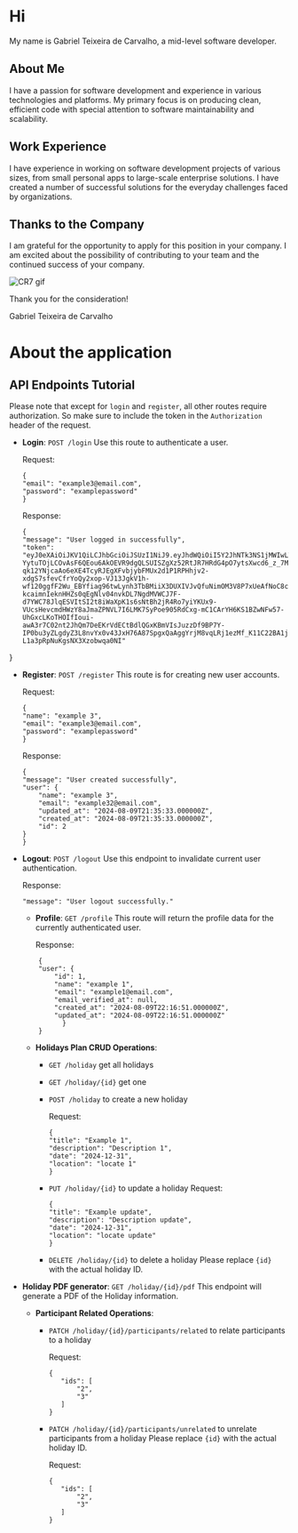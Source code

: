 # Hi

My name is Gabriel Teixeira de Carvalho, a mid-level software developer.

## About Me

I have a passion for software development and experience in various technologies and platforms. My primary focus is on producing clean, efficient code with special attention to software maintainability and scalability.

## Work Experience

I have experience in working on software development projects of various sizes, from small personal apps to large-scale enterprise solutions. I have created a number of successful solutions for the everyday challenges faced by organizations.

## Thanks to the Company

I am grateful for the opportunity to apply for this position in your company. I am excited about the possibility of contributing to your team and the continued success of your company.

![CR7 gif](https://media.tenor.com/277tHOZusxEAAAAC/siuuuuuu-ballon-dor.gif)

Thank you for the consideration!

Gabriel Teixeira de Carvalho

# About the application 

## API Endpoints Tutorial
Please note that except for `login` and `register`, all other routes require authorization. So make sure to include the token in the `Authorization` header of the request.

- **Login**: `POST /login`
  Use this route to authenticate a user.
    
    Request:
    ````
  {
    "email": "example3@email.com",
    "password": "examplepassword"
    }
  ````
  
    Response: 
    ````
  {
    "message": "User logged in successfully",
    "token": "eyJ0eXAiOiJKV1QiLCJhbGciOiJSUzI1NiJ9.eyJhdWQiOiI5Y2JhNTk3NS1jMWIwLTQ2OWUtOTcyMi03NDRkYmY5ZDJhY2QiLCJqdGkiOiJhYmRlYWNjMzI5MmU0OWFmNzgzODQzZjVkYWRjMDhhNjJlODE2Mzk2ZDY2MDQwMmVhOGU1YTBiNDFlZWUxMjBjNzU2ZTNhNzQ1ZTQxYmQxOSIsImlhdCI6MTcyMzI0MTgxNi43MzYxNDEsIm5iZiI6MTcyMzI0MTgxNi43MzYxNDMsImV4cCI6MTczOTEzOTQxNi43MTE2NDYsInN1YiI6IjEiLCJzY29wZXMiOltdfQ.llg7h7mFJFCkCBsNo0-YytuTOjLCOvAsF6QEou6AkOEVR9dgQLSUISZgXz52RtJR7HRdG4pO7ytsXwcd6_z_7MBmqwpeqZqe7uFp5_OIf6MzY92c6uRz3PxDei99b0gHEX3-qk12YNjcaAo6eXE4TcyRJEgXFvbjybFMUx2d1P1RPHhjv2-xdgS7sfevCfrYoQy2xop-VJ13JgkV1h-wf120ggfF2Wu_EBYfiag96twLynh3TbBMiiX3DUXIVJvQfuNimOM3V8P7xUeAfNoC8cG1ffn0Na3fBZPHZZax10lFy_TFQ2GrRLKbmXGqXt7JS1LgT57hjH8I_2-kcaimnIeknHHZs0qEgNlv04nvkDL7NgdMVWCJ7F-d7YWC78JlqESVItSI2t8iWaXpK1s6sNtBh2jR4Ro7yiYKUx9-VUcsHevcmdHWzY8aJmaZPNVL7I6LMK7SyPoe905RdCxg-mC1CArYH6KS1BZwNFw57-UhGxcLKoTHOIfIoui-awA3r7C02nt2JhQm7DeEKrVdECtBdlQGxKBmVIsJuzzDf9BP7Y-IP0bu3yZLgdyZ3L8nvYx0v43JxH76A87SpgxQaAggYrjM8vqLRj1ezMf_K11C22BA1j9R3BgabvC63Fo8ecEhQ1IgyWraiYrnr-L1a3pRpNuKgsNX3Xzobwqa0NI"
}


- **Register**: `POST /register`
  This route is for creating new user accounts.

  Request:
    ````
  {
    "name": "example 3",
    "email": "example3@email.com",
    "password": "examplepassword"
    }
    ````
  Response: 

    ````
  {
    "message": "User created successfully",
    "user": {
        "name": "example 3",
        "email": "example32@email.com",
        "updated_at": "2024-08-09T21:35:33.000000Z",
        "created_at": "2024-08-09T21:35:33.000000Z",
        "id": 2
    }
  }
  ````
    
    
- **Logout**: `POST /logout`
  Use this endpoint to invalidate current user authentication.
    
    Response:
    ````
    "message": "User logout successfully."
    ````
  - **Profile**: `GET /profile`
    This route will return the profile data for the currently authenticated user.

      Response:
      
  ````
      {
      "user": {
          "id": 1,
          "name": "example 1",
          "email": "example1@email.com",
          "email_verified_at": null,
          "created_at": "2024-08-09T22:16:51.000000Z",
          "updated_at": "2024-08-09T22:16:51.000000Z"
            }
      }
  ````
    - **Holidays Plan CRUD Operations**:

        - `GET /holiday` get all holidays
        - `GET /holiday/{id}` get one
        - `POST /holiday` to create a new holiday
          
          Request: 
            ````
          {
          "title": "Example 1",
          "description": "Description 1",
          "date": "2024-12-31",
          "location": "locate 1"
          }

        - `PUT /holiday/{id}` to update a holiday
          Request:
            ````
          {
          "title": "Example update",
          "description": "Description update",
          "date": "2024-12-31",
          "location": "locate update"
          }
        - `DELETE /holiday/{id}` to delete a holiday
          Please replace `{id}` with the actual holiday ID.

- **Holiday PDF generator**: `GET /holiday/{id}/pdf`
  This endpoint will generate a PDF of the Holiday information.

  - **Participant Related Operations**:

      - `PATCH /holiday/{id}/participants/related` to relate participants to a holiday
        
        Request: 
         ````{
        {
            "ids": [
                "2",
                "3"
            ]
        }
      - `PATCH /holiday/{id}/participants/unrelated` to unrelate participants from a holiday
        Please replace `{id}` with the actual holiday ID.

        Request:
         ````{
        {
            "ids": [
                "2",
                "3"
            ]
        }

